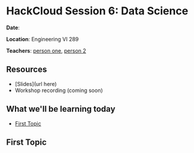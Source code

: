 
# HackCloud Session 6: Data Science

**Date**: 

**Location**: Engineering VI 289

**Teachers**: [person one](github), [person 2](github)

## Resources

- [Slides](url here)
- Workshop recording (coming soon)

## What we'll be learning today

- [First Topic](#first-topic)

## First Topic